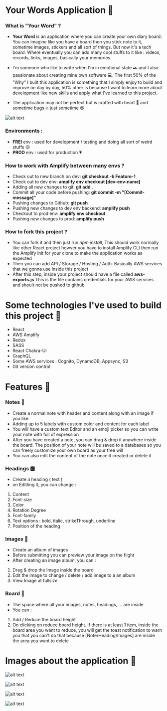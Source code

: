 # Your Words Application :page_with_curl:

### What is "Your Word" ? 
- **Your Word** is an application where you can create your own diary board. You can imagine like you have a board then you stick note to it, sometime images, stickers and all sort of things. But now it's a tech board. Where eventually you can add many cool stuffs to it like : videos, records, links, images, basically your memories. 
 
- I'm someone who like to write when I'm in emotional state :black_nib: and I also passionate about creating mine own software :computer:. The first 50% of the "Why" I built this application is something that I simply enjoy to build and improve on day by day, 50% other is because I want to learn more about development like new skills and apply what I've learned to this project.  

- The application may not be perfect but is crafted with heart :raised_hands: and sometime bugs :fire: just sometime :satisfied:

![alt text](https://github.com/Tris-909/Your-Words/blob/master/src/github/images/roadmap.png)

### Environments : 
 - **FREI** env : used for development / testing and doing all sort of weird stuffs :stuck_out_tongue_closed_eyes:
 - **PROD** env : used for production :heartpulse:

### How to work with Amplify between many envs ?

- Check out to new branch on dev: **git checkout -b Feature-1**
- Check out to dev env: **amplify env checkout [dev-env-name]**
- Adding all new changes to git: **git add .**
- Commit all your code before pushing: **git commit -m "[Commit-message]"**
- Pushing changes to Github: **git push**
- Pushing new changes to dev env backend: **amplify push**
- Checkout to prod env: **amplify env checkout <env-name>**
- Pushing new changes to prod: **amplify push**

### How to fork this project ? 
- You can fork it and then just run *npm install*, This should work normally like other React project howver you have to install Amplify CLI then run the Amplify init for your clone to make the application works as expected
- Then you can add API / Storage / Hosting / Auth. Basically AWS services that we gonna use inside this project
- After this step, inside your project should have a file called **aws-exports.js** This is the file contains credentials for your AWS services and shoult not be pushed to github

# Some technologies I've used to build this project :gem: 
- React 
- AWS Amplify
- Redux 
- SASS
- React Chakra-UI 
- GraphQL 
- Some AWS services : Cognito, DynamoDB, Appsync, S3
- Git version control
  
# Features :rainbow: 
### Notes :memo:
  - Create a normal note with header and content along with an image if you like 
  - Adding up to 5 labels with custom color and content for each label
  - You will have a custom text Editor and an emoji picker so you can write your note with full of expression
  - After you have created a note, you can drag & drop it anywhere inside the board. The position of your note will be saved to a databases so you can freely customize your own board as your free will 
  - You can also edit the content of the note once it created or delete it
### Headings :ab:
  - Create a heading ( text ) 
  - on Editting it, you can change :
  1. Content 
  2. Font-size 
  3. Color 
  4. Rotation Degree
  5. Font-family 
  6. Text options : bold, italic, strikeThrough, underline
  7. Position of the heading
### Images :art: 
  - Create an album of images
  - Before submitting you can preview your image on the flight
  - After creating an image album, you can : 
  1. Drag & drop the Image inside the board
  2. Edit the Image to change / delete / add image to a an album 
  3. View Image at fullsize 
### Board :straight_ruler: 
  - The space where all your images, notes, headings, ... are inside 
  - You can : 
  1. Add / Reduce the board height 
  2. On clicking on reduce board height. If there is at least 1 item, inside the board area you want to reduce, you will get the toast notification to warn you that you can't do that because [Note/Heading/Images] are inside the area you want to delete 

# Images about the application :newspaper:

 ![alt text](https://github.com/Tris-909/Your-Words/blob/master/src/github/images/currentstate.png)

 ![alt text](https://github.com/Tris-909/Your-Words/blob/master/src/github/images/image2.png)

  ![alt text](https://github.com/Tris-909/Your-Words/blob/master/src/github/images/image3.png)

  ![alt text](https://github.com/Tris-909/Your-Words/blob/master/src/github/images/image4.png)
